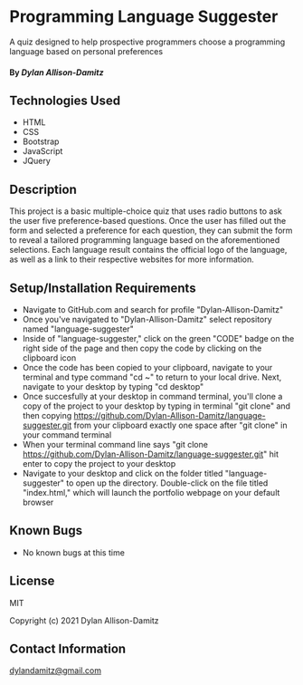 # Programming Language Suggester
A quiz designed to help prospective programmers choose a programming language based on personal preferences
#### By _**Dylan Allison-Damitz**_

## Technologies Used

* HTML
* CSS
* Bootstrap
* JavaScript
* JQuery

## Description

This project is a basic multiple-choice quiz that uses radio buttons to ask the user five preference-based questions. Once the user has filled out the form and selected a preference for each question, they can submit the form to reveal a tailored programming language based on the aforementioned selections. Each language result contains the official logo of the language, as well as a link to their respective websites for more information.

## Setup/Installation Requirements

* Navigate to GitHub.com and search for profile "Dylan-Allison-Damitz"
* Once you've navigated to "Dylan-Allison-Damitz" select repository named "language-suggester"
* Inside of "language-suggester," click on the green "CODE" badge on the right side of the page and then copy the code by clicking on the clipboard icon
* Once the code has been copied to your clipboard, navigate to your terminal and type command "cd ~" to return to your local drive. Next, navigate to your desktop by typing "cd desktop"
* Once succesfully at your desktop in command terminal, you'll clone a copy of the project to your desktop by typing in terminal "git clone" and then copying https://github.com/Dylan-Allison-Damitz/language-suggester.git from your clipboard exactly one space after "git clone" in your command terminal
* When your terminal command line says "git clone https://github.com/Dylan-Allison-Damitz/language-suggester.git" hit enter to copy the project to your desktop
* Navigate to your desktop and click on the folder titled "language-suggester" to open up the directory. Double-click on the file titled "index.html," which will launch the portfolio webpage on your default browser

## Known Bugs

* No known bugs at this time

## License

MIT

Copyright (c) 2021 Dylan Allison-Damitz

## Contact Information

dylandamitz@gmail.com